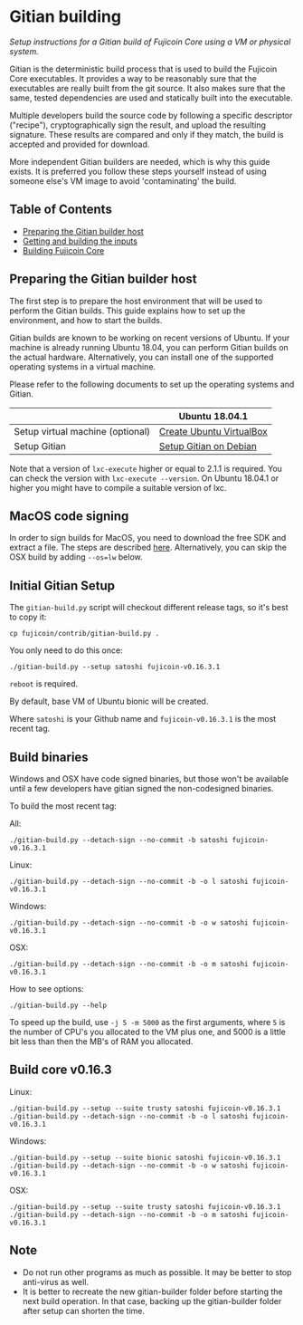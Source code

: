 Gitian building
================

*Setup instructions for a Gitian build of Fujicoin Core using a VM or physical system.*

Gitian is the deterministic build process that is used to build the Fujicoin
Core executables. It provides a way to be reasonably sure that the
executables are really built from the git source. It also makes sure that
the same, tested dependencies are used and statically built into the executable.

Multiple developers build the source code by following a specific descriptor
("recipe"), cryptographically sign the result, and upload the resulting signature.
These results are compared and only if they match, the build is accepted and provided
for download.

More independent Gitian builders are needed, which is why this guide exists.
It is preferred you follow these steps yourself instead of using someone else's
VM image to avoid 'contaminating' the build.

Table of Contents
------------------

- [Preparing the Gitian builder host](#preparing-the-gitian-builder-host)
- [Getting and building the inputs](#getting-and-building-the-inputs)
- [Building Fujicoin Core](#building-fujicoin-core)

Preparing the Gitian builder host
---------------------------------

The first step is to prepare the host environment that will be used to perform the Gitian builds.
This guide explains how to set up the environment, and how to start the builds.

Gitian builds are known to be working on recent versions of Ubuntu.
If your machine is already running Ubuntu 18.04, you can perform Gitian builds on the actual hardware.
Alternatively, you can install one of the supported operating systems in a virtual machine.

Please refer to the following documents to set up the operating systems and Gitian.

|                                   | Ubuntu 18.04.1                                                                             |
|-----------------------------------|------------------------------------------------------------------------------------|
| Setup virtual machine (optional)  | [Create Ubuntu VirtualBox](./gitian-building/gitian-building-create-vm-debian.md) |
| Setup Gitian                      | [Setup Gitian on Debian](./gitian-building/gitian-building-setup-gitian-debian.md) |

Note that a version of `lxc-execute` higher or equal to 2.1.1 is required.
You can check the version with `lxc-execute --version`.
On Ubuntu 18.04.1 or higher you might have to compile a suitable version of lxc.

MacOS code signing
------------------
In order to sign builds for MacOS, you need to download the free SDK and extract a file. The steps are described [here](./gitian-building/gitian-building-mac-os-sdk.md). Alternatively, you can skip the OSX build by adding `--os=lw` below.

Initial Gitian Setup
--------------------
The `gitian-build.py` script will checkout different release tags, so it's best to copy it:

```
cp fujicoin/contrib/gitian-build.py .
```

You only need to do this once:

```
./gitian-build.py --setup satoshi fujicoin-v0.16.3.1
```
`reboot` is required.

By default, base VM of Ubuntu bionic will be created.

Where `satoshi` is your Github name and `fujicoin-v0.16.3.1` is the most recent tag. 

Build binaries
--------------
Windows and OSX have code signed binaries, but those won't be available until a few developers have gitian signed the non-codesigned binaries.

To build the most recent tag:

All:

 `./gitian-build.py --detach-sign --no-commit -b satoshi fujicoin-v0.16.3.1`

Linux:

 `./gitian-build.py --detach-sign --no-commit -b -o l satoshi fujicoin-v0.16.3.1`

Windows:

 `./gitian-build.py --detach-sign --no-commit -b -o w satoshi fujicoin-v0.16.3.1`

OSX:

 `./gitian-build.py --detach-sign --no-commit -b -o m satoshi fujicoin-v0.16.3.1`

How to see options:

`./gitian-build.py --help`

To speed up the build, use `-j 5 -m 5000` as the first arguments, where `5` is the number of CPU's you allocated to the VM plus one, and 5000 is a little bit less than then the MB's of RAM you allocated.

Build core v0.16.3
------------------
Linux:

```
./gitian-build.py --setup --suite trusty satoshi fujicoin-v0.16.3.1
./gitian-build.py --detach-sign --no-commit -b -o l satoshi fujicoin-v0.16.3.1
```

Windows:

```
./gitian-build.py --setup --suite bionic satoshi fujicoin-v0.16.3.1
./gitian-build.py --detach-sign --no-commit -b -o w satoshi fujicoin-v0.16.3.1
```

OSX:

```
./gitian-build.py --setup --suite trusty satoshi fujicoin-v0.16.3.1
./gitian-build.py --detach-sign --no-commit -b -o m satoshi fujicoin-v0.16.3.1
```

Note
----

- Do not run other programs as much as possible. It may be better to stop anti-virus as well.
- It is better to recreate the new gitian-builder folder before starting the next build operation. In that case, backing up the gitian-builder folder after setup can shorten the time.
